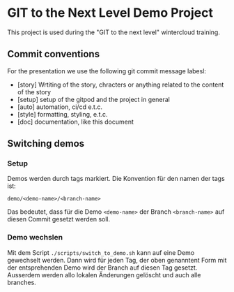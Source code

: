 # GIT to the Next Level Demo Project

This project is used during the "GIT to the next level" wintercloud training.

## Commit conventions

For the presentation we use the following git commit message labesl:

* [story] Wrtiting of the story, chracters or anything related to the content of the story
* [setup] setup of the gitpod and the project in general
* [auto] automation, ci/cd e.t.c.
* [style] formatting, styling, e.t.c.
* [doc] documentation, like this document

## Switching demos

### Setup

Demos werden durch tags markiert. Die Konvention für den namen der tags ist:

```
demo/<demo-name>/<branch-name>
```

Das bedeutet, dass für die Demo `<demo-name>` der Branch `<branch-name>`
auf diesen Commit gesetzt werden soll.

### Demo wechslen

Mit dem Script `./scripts/switch_to_demo.sh` kann auf eine Demo gewechselt werden. Dann wird für jeden Tag, der oben genanntent Form mit der entsprehenden
Demo wird der Branch auf diesen Tag gesetzt. Ausserdem werden allo lokalen Änderungen gelöscht und auch alle branches.